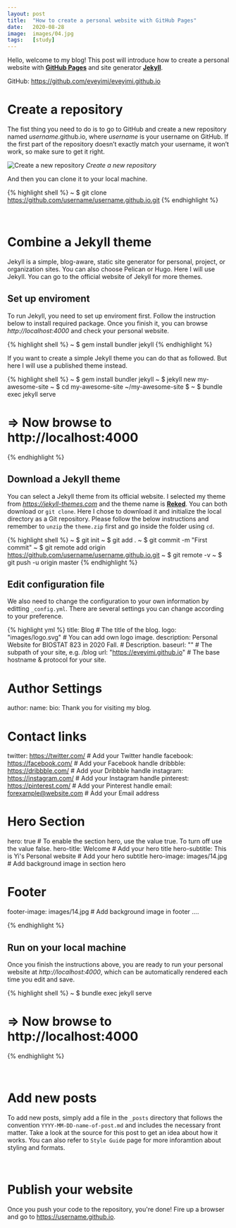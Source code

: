```yaml
---
layout: post
title:  "How to create a personal website with GitHub Pages"
date:   2020-08-28
image:  images/04.jpg
tags:   [study]
---
```


Hello, welcome to my blog! This post will introduce how to create a personal website with **[GitHub Pages][GitHub Pages]** and site generator **[Jekyll][Jekyll]**.

GitHub: https://github.com/eveyimi/eveyimi.github.io

# Create a repository
The fist thing you need to do is to go to GitHub and create a new repository named *username*.github.io, where *username* is your username on GitHub. If the first part of the repository doesn’t exactly match your username, it won’t work, so make sure to get it right.

![Create a new repository]({{site.baseurl}}/images/HW1/repo.png)
*Create a new repository*

And then you can clone it to your local machine.

{% highlight shell %}
~ $ git clone https://github.com/username/username.github.io.git
{% endhighlight %}

<br>

# Combine a Jekyll theme
Jekyll is a simple, blog-aware, static site generator for personal, project, or organization sites. You can also choose Pelican or Hugo. Here I will use Jekyll. You can go to the official website of Jekyll for more themes.

## Set up enviroment

To run Jekyll, you need to set up enviroment first. Follow the instruction below to install required package. Once you finish it, you can browse *http://localhost:4000* and check your personal website.

{% highlight shell %}
~ $ gem install bundler jekyll
{% endhighlight %}

If you want to create a simple Jekyll theme you can do that as followed. But here I will use a published theme instead. 

{% highlight shell %}
~ $ gem install bundler jekyll
~ $ jekyll new my-awesome-site
~ $ cd my-awesome-site
~/my-awesome-site $
~ $ bundle exec jekyll serve
# => Now browse to http://localhost:4000
{% endhighlight %}

## Download a Jekyll theme

You can select a Jekyll theme from its official website. I selected my theme from *https://jekyll-themes.com* and the theme name is **[Reked][Reked]**. You can both download or `git clone`. Here I chose to download it and initialize the local directory as a Git repository. Please follow the below instructions and remember to `unzip` the `theme.zip` first and go inside the folder using `cd`.

{% highlight shell %}
~ $ git init
~ $ git add .
~ $ git commit -m "First commit"
~ $ git remote add origin https://github.com/username/username.github.io.git
~ $ git remote -v
~ $ git push -u origin master
{% endhighlight %}

## Edit configuration file

We also need to change the configuration to your own information by editting `_config.yml`. There are several settings you can change according to your preference.

{% highlight yml %}
title: Blog # The title of the blog.
logo: "images/logo.svg" # You can add own logo image.
description: Personal Website for BIOSTAT 823 in 2020 Fall. # Description.
baseurl: "" # The subpath of your site, e.g. /blog
url: "https://eveyimi.github.io" # The base hostname & protocol for your site.

# Author Settings
author:
  name: 
  bio: Thank you for visiting my blog.

# Contact links
twitter: https://twitter.com/ # Add your Twitter handle
facebook: https://facebook.com/ # Add your Facebook handle
dribbble: https://dribbble.com/ # Add your Dribbble handle
instagram: https://instagram.com/ # Add your Instagram handle
pinterest: https://pinterest.com/ # Add your Pinterest handle
email: forexample@website.com # Add your Email address

# Hero Section
hero: true # To enable the section hero, use the value true. To turn off use the value false.
hero-title: Welcome # Add your hero title
hero-subtitle: This is Yi's Personal website # Add your hero subtitle
hero-image: images/14.jpg # Add background image in section hero

# Footer
footer-image: images/14.jpg # Add background image in footer
....

{% endhighlight %}


## Run on your local machine

Once you finish the instructions above, you are ready to run your personal website at *http://localhost:4000*, which can be automatically rendered each time you edit and save.

{% highlight shell %}
~ $ bundle exec jekyll serve
# => Now browse to http://localhost:4000
{% endhighlight %}

<br>

# Add new posts

To add new posts, simply add a file in the `_posts` directory that follows the convention `YYYY-MM-DD-name-of-post.md` and includes the necessary front matter. Take a look at the source for this post to get an idea about how it works. You can also refer to `Style Guide` page for more inforamtion about styling and formats.

<br>

# Publish your website

Once you push your code to the repository, you're done! Fire up a browser and go to https://username.github.io.

<br>


[GitHub Pages]: https://pages.github.com/
[Jekyll]: https://jekyllrb.com/
[Reked]: https://jekyll-themes.com/reked/